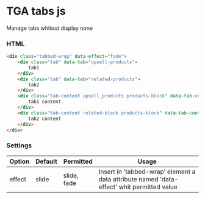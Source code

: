 # TGA tabs js
Manage tabs whitout display none


### HTML
``` html
<div class="tabbed-wrap" data-effect="fade">
    <div class="tab" data-tab="upsell-products">
        tab1
    </div>
    <div class="tab" data-tab="related-products">
        tab2
    </div>
    <div class="tab-content upsell_products products-block" data-tab-content="upsell-products">
        tab1 content
    </div>
    <div class="tab-content related-block products-block" data-tab-content="related-products">
        tab2 content
    </div>
</div> 
``` 
### Settings

Option | Default | Permitted | Usage 
------ | ------- | ----------- | --------
effect | slide | slide, fade | Insert in 'tabbed-wrap' element a  data attribute named 'data-effect' whit permitted value 
